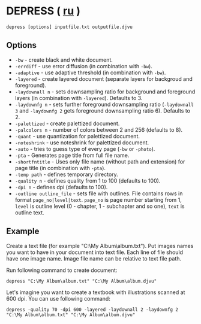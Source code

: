 # DEPRESS ( [ru](DEPRESS.ru.md) )

``` shell
depress [options] inputfile.txt outputfile.djvu
```

## Options

* `-bw` - create black and white document.
* `-errdiff` - use error diffusion (in combination with `-bw`).
* `-adaptive` - use adaptive threshold (in combination with `-bw`).
* `-layered` - create layered document (separate layers for backgroud and foreground).
* `-laydownall n` - sets downsampling ratio for background and foreground layers (in combination with `-layered`). Defaults to 3.
* `-laydownfg n` - sets further foreground downsampling ratio (`-laydownall 3` and `-laydownfg 2` gets foreground downsampling ratio 6). Defaults to 2.
* `-palettized` - create palettized document.
* `-palcolors n` - number of colors between 2 and 256 (defaults to 8).
* `-quant` - use quantization for palettized document.
* `-noteshrink` - use noteshrink for palettized document.
* `-auto` - tries to guess type of every page (`-bw` or `-photo`).
* `-pta` - Generates page title from full file name.
* `-shortfntitle` - Uses only file name (without path and extension) for page title (in combination with `-pta`).
* `-temp path` - defines temporary directory.
* `-quality n` - defines quality from 1 to 100 (defaults to 100).
* `-dpi n` - defines dpi (defaults to 100).
* `-outline outline_file` - sets file with outlines. File contains rows in format `page_no|level|text`. `page_no` is page number starting from 1, `level` is outline level (0 - chapter, 1 - subchapter and so one), `text` is outline text.

## Example

Create a text file (for example "C:\My Album\album.txt"). Put images names you want to have in your document into text file. Each line of file should have one image name. Image file name can be relative to text file path.

Run following command to create document:

``` shell
depress "C:\My Album\album.txt" "C:\My Album\album.djvu"
```

Let's imagine you want to create a textbook with illustrations scanned at 600 dpi. You can use following command:

``` shell
depress -quality 70 -dpi 600 -layered -laydownall 2 -laydownfg 2 "C:\My Album\album.txt" "C:\My Album\album.djvu"
```
